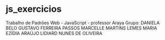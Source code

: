 # js_exercicios
Trabalho de Padrões Web - JavaScript - professor Araya
Grupo:
DANIELA BELO
GUSTAVO FERREIRA PASSOS
MARCELLE MARTINS LEMES
MARIA EZÍDIA ARAÚJO
LIDIARD NUNES DE OLIVEIRA
